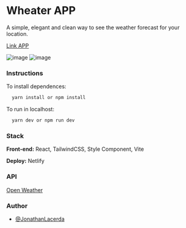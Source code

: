 
# Wheater APP

A simple, elegant and clean way to see the weather forecast for your location.

[Link APP](https://weather-app-jcl.netlify.app/)


![image](https://user-images.githubusercontent.com/2346867/160552815-20043298-7b61-44ff-b891-236b1a31e18f.png) ![image](https://user-images.githubusercontent.com/2346867/160552903-74ea6a2e-2c11-469c-a586-460b7dd60b00.png)



### Instructions


To install dependences: 
```bash
  yarn install or npm install
```

To run in localhost:
```bash
  yarn dev or npm run dev
```



### Stack

**Front-end:** React, TailwindCSS, Style Component, Vite

**Deploy:** Netlify

### API

[Open Weather](https://openweathermap.org/api)


### Author

- [@JonathanLacerda](https://www.github.com/JonathanLacerda)

